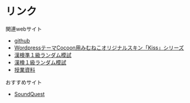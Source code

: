 # リンク
関連webサイト
- [github](https://github.com/mimneko)
- [WordpressテーマCocoon用みむねこオリジナルスキン「Kiss」シリーズ](https://mimneko.github.io/Kiss-Skins/)
- [漢検準１級ランダム模試](https://mimneko.github.io/kanken-semi1/)
- [漢検１級ランダム模試](https://mimneko.github.io/kanken-1/)
- [授業資料](https://mimneko.github.io/classroom/)

おすすめサイト
- [SoundQuest](https://soundquest.jp/quest/)
